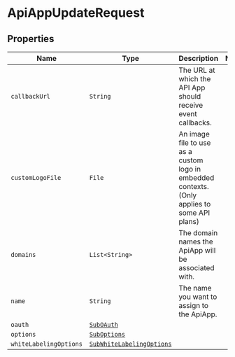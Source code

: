 

# ApiAppUpdateRequest



## Properties

Name | Type | Description | Notes
------------ | ------------- | ------------- | -------------
| `callbackUrl` | ```String``` |  The URL at which the API App should receive event callbacks.  |  |
| `customLogoFile` | ```File``` |  An image file to use as a custom logo in embedded contexts. (Only applies to some API plans)  |  |
| `domains` | ```List<String>``` |  The domain names the ApiApp will be associated with.  |  |
| `name` | ```String``` |  The name you want to assign to the ApiApp.  |  |
| `oauth` | [```SubOAuth```](SubOAuth.md) |    |  |
| `options` | [```SubOptions```](SubOptions.md) |    |  |
| `whiteLabelingOptions` | [```SubWhiteLabelingOptions```](SubWhiteLabelingOptions.md) |    |  |



